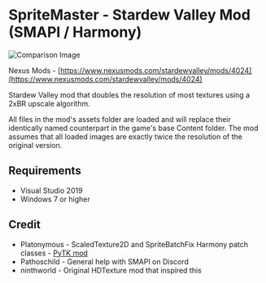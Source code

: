 # SpriteMaster - Stardew Valley Mod (SMAPI / Harmony)

![Comparison Image](media/HDSprites_Banner.png)

Nexus Mods - [https://www.nexusmods.com/stardewvalley/mods/4024](https://www.nexusmods.com/stardewvalley/mods/4024)

Stardew Valley mod that doubles the resolution of most textures using a 2xBR upscale algorithm.

All files in the mod's assets folder are loaded and will replace their identically named counterpart in the game's base Content folder. The mod assumes that all loaded images are exactly twice the resolution of the original version.

## Requirements
* Visual Studio 2019
* Windows 7 or higher

## Credit
* Platonymous - ScaledTexture2D and SpriteBatchFix Harmony patch classes - [PyTK mod](https://github.com/Platonymous/Stardew-Valley-Mods/blob/master/PyTK)
* Pathoschild - General help with SMAPI on Discord
* ninthworld - Original HDTexture mod that inspired this